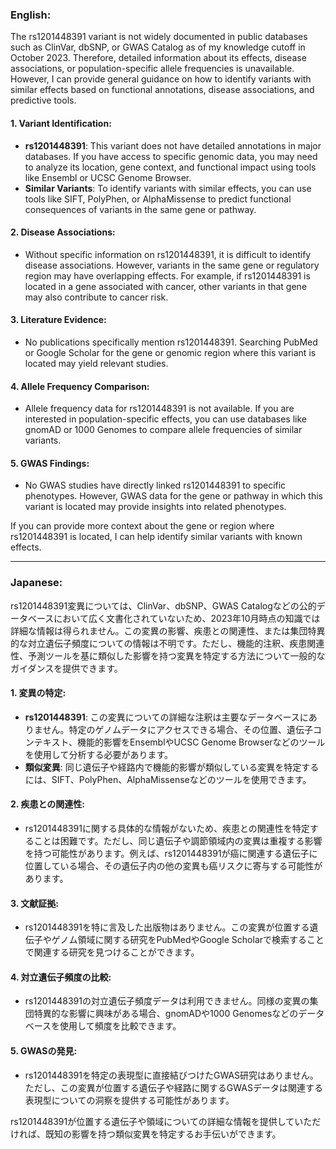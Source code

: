 ### English:
The rs1201448391 variant is not widely documented in public databases such as ClinVar, dbSNP, or GWAS Catalog as of my knowledge cutoff in October 2023. Therefore, detailed information about its effects, disease associations, or population-specific allele frequencies is unavailable. However, I can provide general guidance on how to identify variants with similar effects based on functional annotations, disease associations, and predictive tools.

#### 1. Variant Identification:
- **rs1201448391**: This variant does not have detailed annotations in major databases. If you have access to specific genomic data, you may need to analyze its location, gene context, and functional impact using tools like Ensembl or UCSC Genome Browser.
- **Similar Variants**: To identify variants with similar effects, you can use tools like SIFT, PolyPhen, or AlphaMissense to predict functional consequences of variants in the same gene or pathway.

#### 2. Disease Associations:
- Without specific information on rs1201448391, it is difficult to identify disease associations. However, variants in the same gene or regulatory region may have overlapping effects. For example, if rs1201448391 is located in a gene associated with cancer, other variants in that gene may also contribute to cancer risk.

#### 3. Literature Evidence:
- No publications specifically mention rs1201448391. Searching PubMed or Google Scholar for the gene or genomic region where this variant is located may yield relevant studies.

#### 4. Allele Frequency Comparison:
- Allele frequency data for rs1201448391 is not available. If you are interested in population-specific effects, you can use databases like gnomAD or 1000 Genomes to compare allele frequencies of similar variants.

#### 5. GWAS Findings:
- No GWAS studies have directly linked rs1201448391 to specific phenotypes. However, GWAS data for the gene or pathway in which this variant is located may provide insights into related phenotypes.

If you can provide more context about the gene or region where rs1201448391 is located, I can help identify similar variants with known effects.

---

### Japanese:
rs1201448391変異については、ClinVar、dbSNP、GWAS Catalogなどの公的データベースにおいて広く文書化されていないため、2023年10月時点の知識では詳細な情報は得られません。この変異の影響、疾患との関連性、または集団特異的な対立遺伝子頻度についての情報は不明です。ただし、機能的注釈、疾患関連性、予測ツールを基に類似した影響を持つ変異を特定する方法について一般的なガイダンスを提供できます。

#### 1. 変異の特定:
- **rs1201448391**: この変異についての詳細な注釈は主要なデータベースにありません。特定のゲノムデータにアクセスできる場合、その位置、遺伝子コンテキスト、機能的影響をEnsemblやUCSC Genome Browserなどのツールを使用して分析する必要があります。
- **類似変異**: 同じ遺伝子や経路内で機能的影響が類似している変異を特定するには、SIFT、PolyPhen、AlphaMissenseなどのツールを使用できます。

#### 2. 疾患との関連性:
- rs1201448391に関する具体的な情報がないため、疾患との関連性を特定することは困難です。ただし、同じ遺伝子や調節領域内の変異は重複する影響を持つ可能性があります。例えば、rs1201448391が癌に関連する遺伝子に位置している場合、その遺伝子内の他の変異も癌リスクに寄与する可能性があります。

#### 3. 文献証拠:
- rs1201448391を特に言及した出版物はありません。この変異が位置する遺伝子やゲノム領域に関する研究をPubMedやGoogle Scholarで検索することで関連する研究を見つけることができます。

#### 4. 対立遺伝子頻度の比較:
- rs1201448391の対立遺伝子頻度データは利用できません。同様の変異の集団特異的な影響に興味がある場合、gnomADや1000 Genomesなどのデータベースを使用して頻度を比較できます。

#### 5. GWASの発見:
- rs1201448391を特定の表現型に直接結びつけたGWAS研究はありません。ただし、この変異が位置する遺伝子や経路に関するGWASデータは関連する表現型についての洞察を提供する可能性があります。

rs1201448391が位置する遺伝子や領域についての詳細な情報を提供していただければ、既知の影響を持つ類似変異を特定するお手伝いができます。

